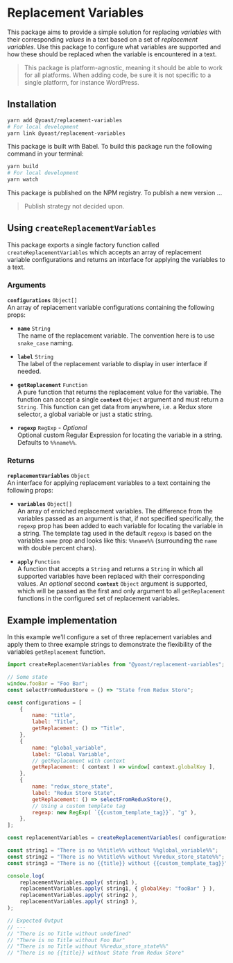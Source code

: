 # Replacement Variables

This package aims to provide a simple solution for replacing *variables* with their corresponding *values* in a text based on a set of *replacement variables*. Use this package to configure what variables are supported and how these should be replaced when the variable is encountered in a text.

> This package is platform-agnostic, meaning it should be able to work for all platforms. When adding code, be sure it is not specific to a single platform, for instance WordPress.

## Installation

```sh
yarn add @yoast/replacement-variables
# For local development
yarn link @yoast/replacement-variables
```

This package is built with Babel. To build this package run the following command in your terminal:

```sh
yarn build
# For local development
yarn watch
```

This package is published on the NPM registry. To publish a new version ...

> Publish strategy not decided upon.

## Using `createReplacementVariables`

This package exports a single factory function called `createReplacementVariables` which accepts an array of replacement variable configurations and returns an interface for applying the variables to a text.

### Arguments

**`configurations`** `Object[]`\
An array of replacement variable configurations containing the following props:

- **`name`** `String`\
The name of the replacement variable. The convention here is to use `snake_case` naming.

- **`label`** `String`\
The label of the replacement variable to display in user interface if needed.

- **`getReplacement`** `Function`\
A pure function that returns the replacement value for the variable. The function can accept a single **`context`** `Object` argument and must return a `String`. This function can get data from anywhere, i.e. a Redux store selector, a global variable or just a static string.

- **`regexp`** `RegExp` - *Optional*\
Optional custom Regular Expression for locating the variable in a string. Defaults to `%%name%%`.

### Returns

**`replacementVariables`** `Object`\
An interface for applying replacement variables to a text containing the following props:

- **`variables`** `Object[]`\
An array of enriched replacement variables. The difference from the variables passed as an argument is that, if not specified specifically, the `regexp` prop has been added to each variable for locating the variable in a string. The template tag used in the default `regexp` is based on the variables `name` prop and looks like this: `%%name%%` (surrounding the `name` with double percent chars).

- **`apply`** `Function`\
A function that accepts a `String` and returns a `String` in which all supported variables have been replaced with their corresponding values. An *optional* second **`context`** `Object` argument is supported, which will be passed as the first and only argument to all `getReplacement` functions in the configured set of replacement variables.

## Example implementation

In this example we'll configure a set of three replacement variables and apply them to three example strings to demonstrate the flexibility of the variables `getReplacement` function.

```js
import createReplacementVariables from "@yoast/replacement-variables";

// Some state
window.fooBar = "Foo Bar";
const selectFromReduxStore = () => "State from Redux Store";

const configurations = [
    {
        name: "title",
        label: "Title",
        getReplacement: () => "Title",
    },
    {
        name: "global_variable",
        label: "Global Variable",
        // getReplacement with context
        getReplacement: ( context ) => window[ context.globalKey ],
    },
    {
        name: "redux_store_state",
        label: "Redux Store State",
        getReplacement: () => selectFromReduxStore(),
        // Using a custom template tag
        regexp: new RegExp( `{{custom_template_tag}}`, "g" ),
    },
];

const replacementVariables = createReplacementVariables( configurations );

const string1 = "There is no %%title%% without %%global_variable%%";
const string2 = "There is no %%title%% without %%redux_store_state%%";
const string3 = "There is no {{title}} without {{custom_template_tag}}";

console.log(
    replacementVariables.apply( string1 ),
    replacementVariables.apply( string1, { globalKey: "fooBar" } ),
    replacementVariables.apply( string2 ),
    replacementVariables.apply( string3 ),
);

// Expected Output
// ---
// "There is no Title without undefined"
// "There is no Title without Foo Bar"
// "There is no Title without %%redux_store_state%%"
// "There is no {{title}} without State from Redux Store"
```
